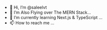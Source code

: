 - 👋 Hi, I’m @saleelvt
- 👀 I’m Also Flying over The MERN Stack...
- 🌱 I’m currently learning Next.js & TypeScript ...
- 📫 How to reach me  ...

<!---
saleelvt/saleelvt is a ✨ special ✨ repository because its `README.md` (this file) appears on your GitHub profile.
You can click the Preview link to take a look at your changes.
--->
